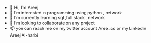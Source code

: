 - 👋 Hi, I’m Areej
- 👀 I’m interested in programming using python , network
- 🌱 I’m currently learning sql ,full stack , network 
- 💞️ I’m looking to collaborate on any project 
- 📫 you can reach me on my twitter account Areej_cs or my Linkedin Areej Al-harbi

<!---
areejss170/areejss170 is a ✨ special ✨ repository because its `README.md` (this file) appears on your GitHub profile.
You can click the Preview link to take a look at your changes.
--->
